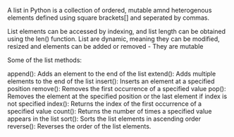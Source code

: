 A list in Python is a collection of ordered, mutable amnd heterogenous elements defined using square brackets[] and seperated by commas.

List elements can be accessed by indexing, and list length can be obtained using the len() function.
List are dynamic, meaning they can be modified, resized and elements can be added or removed - They are mutable

Some of the list methods:

append(): Adds an element to the end of the list
extend(): Adds multiple elements to the end of the list
insert(): Inserts an element at a specified position
remove(): Removes the first occurrence of a specified value
pop(): Removes the element at the specified position or the last element if index is not specified
index(): Returns the index of the first occurrence of a specified value
count(): Returns the number of times a specified value appears in the list
sort(): Sorts the list elements in ascending order
reverse(): Reverses the order of the list elements.